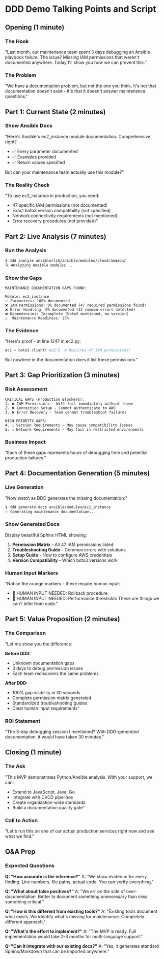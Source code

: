 # DDD Demo Talking Points and Script

## Opening (1 minute)

### The Hook
"Last month, our maintenance team spent 3 days debugging an Ansible playbook failure. The issue? Missing IAM permissions that weren't documented anywhere. Today I'll show you how we can prevent this."

### The Problem
"We have a documentation problem, but not the one you think. It's not that documentation doesn't exist - it's that it doesn't answer maintenance questions."

## Part 1: Current State (2 minutes)

### Show Ansible Docs
"Here's Ansible's ec2_instance module documentation. Comprehensive, right? 
- ✅ Every parameter documented
- ✅ Examples provided
- ✅ Return values specified

But can your maintenance team actually use this module?"

### The Reality Check
"To use ec2_instance in production, you need:
- 47 specific IAM permissions (not documented)
- Exact boto3 version compatibility (not specified)
- Network connectivity requirements (not mentioned)
- Error recovery procedures (not provided)"

## Part 2: Live Analysis (7 minutes)

### Run the Analysis
```bash
$ ddd analyze ansible/lib/ansible/modules/cloud/amazon/
🔍 Analyzing Ansible modules...
```

### Show the Gaps
```
MAINTENANCE DOCUMENTATION GAPS FOUND:

Module: ec2_instance
✅ Parameters: 100% documented
❌ IAM Permissions: 0% documented (47 required permissions found)
❌ Error Handling: 0% documented (12 common errors detected)
❌ Dependencies: Incomplete (boto3 mentioned, no version)
⚠️  Maintenance Readiness: 25%
```

### The Evidence
"Here's proof - at line 1247 in ec2.py:
```python
ec2 = boto3.client('ec2')  # Requires 47 IAM permissions!
```
But nowhere in the documentation does it list these permissions."

## Part 3: Gap Prioritization (3 minutes)

### Risk Assessment
```
CRITICAL GAPS (Production Blockers):
1. ❌ IAM Permissions - Will fail immediately without these
2. ❌ Connection Setup - Cannot authenticate to AWS
3. ❌ Error Recovery - Team cannot troubleshoot failures

HIGH PRIORITY GAPS:
4. ⚠️ Version Requirements - May cause compatibility issues
5. ⚠️ Network Requirements - May fail in restricted environments
```

### Business Impact
"Each of these gaps represents hours of debugging time and potential production failures."

## Part 4: Documentation Generation (5 minutes)

### Live Generation
"Now watch as DDD generates the missing documentation:"

```bash
$ ddd generate-docs ansible/modules/ec2_instance
✨ Generating maintenance documentation...
```

### Show Generated Docs
Display beautiful Sphinx HTML showing:
1. **Permission Matrix** - All 47 IAM permissions listed
2. **Troubleshooting Guide** - Common errors with solutions
3. **Setup Guide** - How to configure AWS credentials
4. **Version Compatibility** - Which boto3 versions work

### Human Input Markers
"Notice the orange markers - these require human input:
- 🚨 HUMAN INPUT NEEDED: Rollback procedure
- 🚨 HUMAN INPUT NEEDED: Performance thresholds
These are things we can't infer from code."

## Part 5: Value Proposition (2 minutes)

### The Comparison
"Let me show you the difference:

**Before DDD:**
- Unknown documentation gaps
- 3 days to debug permission issues
- Each team rediscovers the same problems

**After DDD:**
- 100% gap visibility in 30 seconds
- Complete permission matrix generated
- Standardized troubleshooting guides
- Clear human input requirements"

### ROI Statement
"The 3-day debugging session I mentioned? With DDD-generated documentation, it would have taken 30 minutes."

## Closing (1 minute)

### The Ask
"This MVP demonstrates Python/Ansible analysis. With your support, we can:
- Extend to JavaScript, Java, Go
- Integrate with CI/CD pipelines
- Create organization-wide standards
- Build a documentation quality gate"

### Call to Action
"Let's run this on one of our actual production services right now and see what we find."

## Q&A Prep

### Expected Questions

**Q: "How accurate is the inference?"**
A: "We show evidence for every finding. Line numbers, file paths, actual code. You can verify everything."

**Q: "What about false positives?"**
A: "We err on the side of over-documentation. Better to document something unnecessary than miss something critical."

**Q: "How is this different from existing tools?"**
A: "Existing tools document what exists. We identify what's missing for maintenance. Completely different approach."

**Q: "What's the effort to implement?"**
A: "The MVP is ready. Full implementation would take 2-3 months for multi-language support."

**Q: "Can it integrate with our existing docs?"**
A: "Yes, it generates standard Sphinx/Markdown that can be imported anywhere."